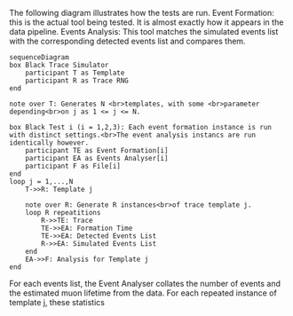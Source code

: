 The following diagram illustrates how the tests are run.
Event Formation: this is the actual tool being tested. It is almost exactly how it appears in the data pipeline.
Events Analysis: This tool matches the simulated events list with the corresponding detected events list and compares them.

```mermaid
sequenceDiagram
box Black Trace Simulator
    participant T as Template
    participant R as Trace RNG
end

note over T: Generates N <br>templates, with some <br>parameter depending<br>on j as 1 <= j <= N.

box Black Test i (i = 1,2,3): Each event formation instance is run with distinct settings.<br>The event analysis instancs are run identically however.
    participant TE as Event Formation[i]
    participant EA as Events Analyser[i]
    participant F as File[i]
end
loop j = 1,...,N
    T->>R: Template j
    
    note over R: Generate R instances<br>of trace template j.
    loop R repeatitions
        R->>TE: Trace
        TE->>EA: Formation Time
        TE->>EA: Detected Events List
        R->>EA: Simulated Events List
    end
    EA->>F: Analysis for Template j
end
```

For each events list, the Event Analyser collates the number of events and the estimated muon lifetime from the data. For each repeated instance of template j, these statistics
